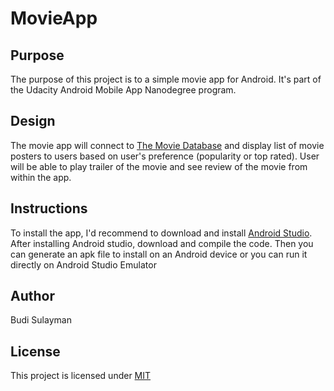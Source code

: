 # MovieApp

## Purpose
The purpose of this project is to a simple movie app for Android. It's part of the Udacity Android Mobile App Nanodegree program. 

## Design
The movie app will connect to [The Movie Database](https://www.themoviedb.org) and display list of movie posters to users based on user's preference (popularity or top rated). User will be able to play trailer of the movie and see review of the movie from within the app. 

## Instructions
To install the app, I'd recommend to download and install [Android Studio](https://developer.android.com/studio/). After installing Android studio, download and compile the code. Then you can generate an apk file to install on an Android device or you can run it directly on Android Studio Emulator 


## Author
Budi Sulayman


## License
This project is licensed under [MIT](https://choosealicense.com/licenses/mit/)
